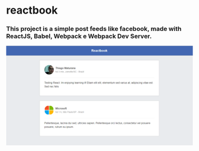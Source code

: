 # reactbook

### This project is a simple post feeds like facebook, made with ReactJS, Babel, Webpack e Webpack Dev Server.

![Screenshot](https://github.com/Tmaturano/reactbook/blob/master/screenshots/reactbook_screenshot.PNG)
